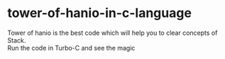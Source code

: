 # tower-of-hanio-in-c-language
Tower of hanio is the best code which will help you to clear concepts of Stack.<br>
Run the code in Turbo-C and see the magic
